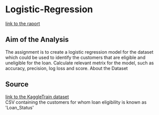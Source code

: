 # Logistic-Regression

[link to the raport](logistic_regression_loan.ipynb)

## Aim of the Analysis
The assignment is to create a logistic regression model for the dataset which could be used to identify the customers that are eligible and uneligible for the loan. Calculate relevant metrix for the model, such as accuracy, precision, log loss and score.
About the Dataset

## Source 
[link to the KaggleTrain dataset](https://www.kaggle.com/datasets/devzohaib/eligibility-prediction-for-loan/data) \
CSV containing the customers for whom loan eligibility is known as 'Loan_Status'


